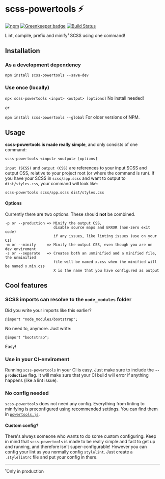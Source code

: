 # scss-powertools :zap:
[![npm](https://img.shields.io/npm/v/scss-powertools.svg)](https://www.npmjs.com/package/scss-powertools)
[![Greenkeeper badge](https://badges.greenkeeper.io/Tutrox/scss-powertools.svg)](https://greenkeeper.io/)
[![Build Status](https://travis-ci.org/Tutrox/scss-powertools.svg?branch=master)](https://travis-ci.org/Tutrox/scss-powertools)

Lint, compile, prefix and minify¹ SCSS using one command!

## Installation
### As a development dependency

`npm install scss-powertools --save-dev`

### Use once (locally)

`npx scss-powertools <input> <output> [options]` No install needed!

_or_

`npm install scss-powertools --global` For older versions of NPM.

## Usage
**scss-powertools is made really simple**, and only consists of one command:

```
scss-powertools <input> <output> [options]
```

`input (SCSS)` and `output (CSS)` are references to your input SCSS and output CSS, relative to your project root (or where the command is run). If you have your SCSS in `scss/app.scss` and want to output to `dist/styles.css`, your command will look like:

```
scss-powertools scss/app.scss dist/styles.css
```

#### Options
Currently there are two options. These should **not** be combined.

```
-p or --production => Minify the output CSS,
                      disable source maps and ERROR (non-zero exit code)
                      if any issues, like linting issues (use on your CI)
-m or --minify     => Minify the output CSS, even though you are on dev enviroment
-s or --separate   => Creates both an unminified and a minified file, the unminified
                      file will be named x.css when the minified will be named x.min.css
                      X is the name that you have configured as output
```

## Cool features

### SCSS imports can resolve to the `node_modules` folder

Did you write your imports like this earlier?

```
@import "node_modules/bootstrap";
```

No need to, anymore. Just write:

```
@import "bootstrap";
```

Easy!

### Use in your CI-enviroment

Running `scss-powertools` in your CI is easy. Just make sure to include the **`--production`** flag. It will make sure that your CI build will error if anything happens (like a lint issue).

### No config needed

`scss-powertools` does not need any config. Everything from linting to minifying is preconfigured using recommended settings. You can find them in [`powertools.js`](https://github.com/Tutrox/scss-powertools/blob/master/lib/powertools.js).

#### Custom config?

There's always someone who wants to do some custom configuring. Keep in mind that `scss-powertools` is made to be really simple and fast to get up and running, and therefore isn't super-configurable! However you can config your lint as you normally config `stylelint`. Just create a `.stylelintrc` file and put your config in there.

---

¹Only in production
